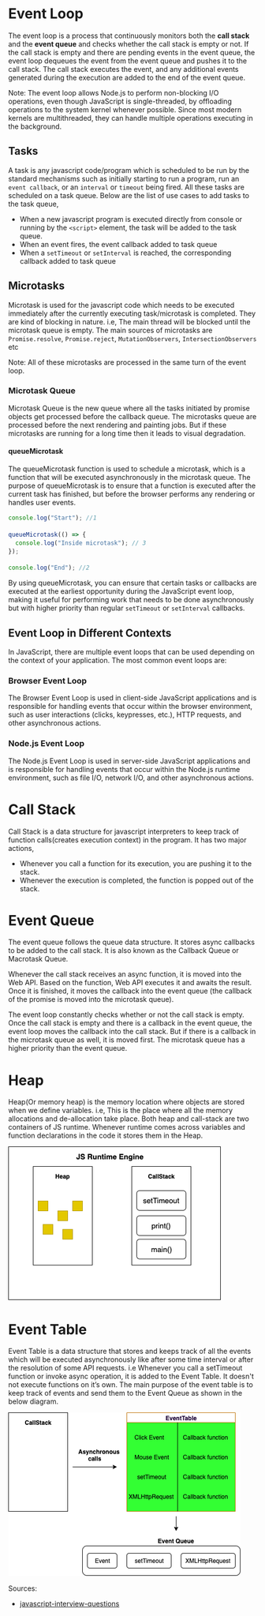 # Event Loop
The event loop is a process that continuously monitors both the **call stack** and the **event queue** and checks 
whether the call stack is empty or not. If the call stack is empty and there are pending events in the event queue, the 
event loop dequeues the event from the event queue and pushes it to the call stack. The call stack executes the event,
and any additional events generated during the execution are added to the end of the event queue.

Note: The event loop allows Node.js to perform non-blocking I/O operations, even though JavaScript is single-threaded,
by offloading operations to the system kernel whenever possible. Since most modern kernels are multithreaded, they can
handle multiple operations executing in the background.

## Tasks
A task is any javascript code/program which is scheduled to be run by the standard mechanisms such as initially starting
to run a program, run an `event callback`, or an `interval` or `timeout` being fired. All these tasks are scheduled on a
task queue. Below are the list of use cases to add tasks to the task queue,

* When a new javascript program is executed directly from console or running by the `<script>` element, the task will be
  added to the task queue.
* When an event fires, the event callback added to task queue
* When a `setTimeout` or `setInterval` is reached, the corresponding callback added to task queue

## Microtasks
Microtask is used for the javascript code which needs to be executed immediately after the currently executing 
task/microtask is completed. They are kind of blocking in nature. i.e, The main thread will be blocked until the
microtask queue is empty. The main sources of microtasks are `Promise.resolve`, `Promise.reject`, `MutationObservers`, 
`IntersectionObservers` etc

Note: All of these microtasks are processed in the same turn of the event loop.

### Microtask Queue
Microtask Queue is the new queue where all the tasks initiated by promise objects get processed before the callback 
queue. The microtasks queue are processed before the next rendering and painting jobs. But if these microtasks are 
running for a long time then it leads to visual degradation.

#### queueMicrotask
The queueMicrotask function is used to schedule a microtask, which is a function that will be executed asynchronously in 
the microtask queue. The purpose of queueMicrotask is to ensure that a function is executed after the current task has 
finished, but before the browser performs any rendering or handles user events.

```js
console.log("Start"); //1

queueMicrotask(() => {
  console.log("Inside microtask"); // 3
});

console.log("End"); //2
```
By using queueMicrotask, you can ensure that certain tasks or callbacks are executed at the earliest opportunity during 
the JavaScript event loop, making it useful for performing work that needs to be done asynchronously but with higher
priority than regular `setTimeout` or `setInterval` callbacks.



## Event Loop in Different Contexts
In JavaScript, there are multiple event loops that can be used depending on the context of your application. The most 
common event loops are:

### Browser Event Loop
The Browser Event Loop is used in client-side JavaScript applications and is responsible for handling events that occur
within the browser environment, such as user interactions (clicks, keypresses, etc.), HTTP requests, and other 
asynchronous actions.

### Node.js Event Loop
The Node.js Event Loop is used in server-side JavaScript applications and is responsible for handling events that occur
within the Node.js runtime environment, such as file I/O, network I/O, and other asynchronous actions.






# Call Stack
Call Stack is a data structure for javascript interpreters to keep track of function calls(creates execution context) 
in the program. It has two major actions,
* Whenever you call a function for its execution, you are pushing it to the stack.
* Whenever the execution is completed, the function is popped out of the stack.





# Event Queue
The event queue follows the queue data structure. It stores async callbacks to be added to the call stack. It is also
known as the Callback Queue or Macrotask Queue.

Whenever the call stack receives an async function, it is moved into the Web API. Based on the function, Web API 
executes it and awaits the result. Once it is finished, it moves the callback into the event queue (the callback of the 
promise is moved into the microtask queue).

The event loop constantly checks whether or not the call stack is empty. Once the call stack is empty and there is a 
callback in the event queue, the event loop moves the callback into the call stack. But if there is a callback in the
microtask queue as well, it is moved first. The microtask queue has a higher priority than the event queue.






# Heap
Heap(Or memory heap) is the memory location where objects are stored when we define variables. i.e, This is the place 
where all the memory allocations and de-allocation take place. Both heap and call-stack are two containers of JS runtime.
Whenever runtime comes across variables and function declarations in the code it stores them in the Heap.

<img src="./images/heap/heap.png" alt="heap" />

# Event Table
Event Table is a data structure that stores and keeps track of all the events which will be executed asynchronously like
after some time interval or after the resolution of some API requests. i.e Whenever you call a setTimeout function or 
invoke async operation, it is added to the Event Table. It doesn't not execute functions on it’s own. The main purpose
of the event table is to keep track of events and send them to the Event Queue as shown in the below diagram.

<img src="./images/heap/event-table.png" alt="event_table" />

Sources:
* [javascript-interview-questions](https://github.com/sudheerj/javascript-interview-questions)
